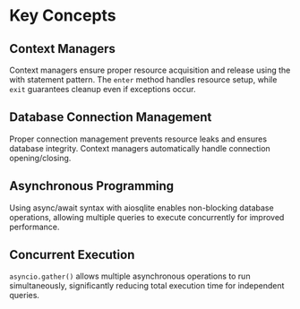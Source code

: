 # Key Concepts

## Context Managers

Context managers ensure proper resource acquisition and release using the with statement pattern. The `enter` method handles resource setup, while `exit` guarantees cleanup even if exceptions occur.

## Database Connection Management

Proper connection management prevents resource leaks and ensures database integrity. Context managers automatically handle connection opening/closing.

## Asynchronous Programming

Using async/await syntax with aiosqlite enables non-blocking database operations, allowing multiple queries to execute concurrently for improved performance.

## Concurrent Execution

`asyncio.gather()` allows multiple asynchronous operations to run simultaneously, significantly reducing total execution time for independent queries.
